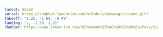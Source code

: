 ```yaml
---
layout: Adam2
portal: https://shabbat.lamourism.com/kolobok/odoomagic/scene.gltf
takeoff: "2.25, -1.69, -0.49"
landing: "2, -1.59, 1.21"
Shabbat: https://mao.lamourism.com/%E5%A4%A9%E5%AE%89%E9%96%80/PussyRiot.mp4
---
```

